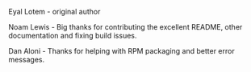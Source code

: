 Eyal Lotem - original author

Noam Lewis - Big thanks for contributing the excellent README, other
             documentation and fixing build issues.

Dan Aloni - Thanks for helping with RPM packaging and better error
            messages.

